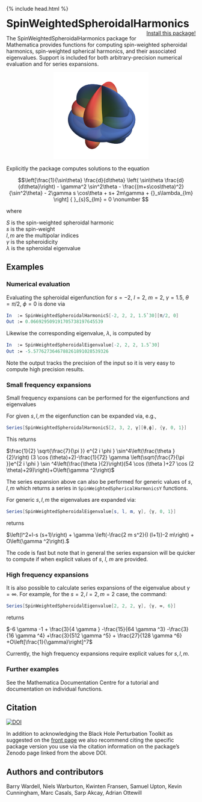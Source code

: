 {% include head.html %}

<p>
 <h1 style="display:inline">SpinWeightedSpheroidalHarmonics</h1> <span style="float:right;"><a href="https://bhptoolkit.org/mathematica-install.html" class = "code_btn">Install this package!</a></span>
</p>

The SpinWeightedSpheroidalHarmonics package for Mathematica provides functions for computing
spin-weighted spheroidal harmonics, spin-weighted spherical harmonics, and their associated eigenvalues.
Support is included for both arbitrary-precision numerical evaluation and for series expansions.

<p align="center"><img width="50%" src="swsh.png" alt="S(s=-2, l=2, gamma=1.9)"/></p>

Explicitly the package computes solutions to the equation

$$\left[\frac{1}{\sin\theta} \frac{d}{d\theta} \left( \sin\theta \frac{d}{d\theta}\right) - \gamma^2 \sin^2\theta - \frac{(m+s\cos\theta)^2}{\sin^2\theta} - 2\gamma s \cos\theta + s+ 2m\gamma + {}_s\lambda_{lm} \right] { }_{s}S_{lm} = 0 \nonumber $$

where

$S$ is the spin-weighted spheroidal harmonic  
$s$ is the spin-weight  
$l,m$ are the multipolar indices  
$\gamma$ is the spheroidicity   
$\lambda$ is the spheroidal eigenvalue

## Examples

### Numerical evaluation

Evaluating the spheroidal eigenfunction for $s=-2$, $l=2$, $m=2$, $\gamma=1.5$, $\theta = \pi/2$, $\phi=0$ is done via
```Mathematica
In  := SpinWeightedSpheroidalHarmonicS[-2, 2, 2, 1.5`30][π/2, 0]
Out := 0.066929509191705738197645539
```
Likewise the corresponding eigenvalue, $\lambda$, is computed by
```Mathematica
In  := SpinWeightedSpheroidalEigenvalue[-2, 2, 2, 1.5`30]
Out := -5.5776273646788261891028539326
```

Note the output tracks the precision of the input so it is very easy to compute high precision results.

### Small frequency expansions

Small frequency expansions can be performed for the eigenfunctions and eigenvalues

For given $s,l,m$ the eigenfunction can be expanded via, e.g.,
```Mathematica
Series[SpinWeightedSpheroidalHarmonicS[2, 3, 2, γ][θ,ϕ], {γ, 0, 1}]
```
This returns

$\frac{1}{2} \sqrt{\frac{7}{\pi }} e^{2 i \phi } \sin^4\left(\frac{\theta }{2}\right) (3 \cos (\theta)+2)-\frac{1}{72} \gamma  \left(\sqrt{\frac{7}{\pi }}e^{2 i \phi } \sin ^4\left(\frac{\theta }{2}\right)(54 \cos (\theta )+27 \cos (2 \theta)+29)\right)+O\left(\gamma ^2\right)$

The series expansion above can also be performed for generic values of $s,l,m$ which returns a series in `SpinWeightedSphericalHarmonicsY` functions.

For generic $s,l,m$ the eigenvalues are expanded via:
```Mathematica
Series[SpinWeightedSpheroidalEigenvalue[s, l, m, γ], {γ, 0, 1}]
```

returns

$\left(l^2+l-s (s+1)\right) + \gamma  \left(-\frac{2 m s^2}{l (l+1)}-2 m\right) + O\left(\gamma ^2\right).$

The code is fast but note that in general the series expansion will be quicker to compute if when explicit values of $s$, $l$, $m$ are provided.

### High frequency expansions

It is also possible to calculate series expansions of the eigenvalue about $\gamma = \infty$. For example, for the $s=2,l=2,m=2$ case, the command:
```Mathematica
Series[SpinWeightedSpheroidalEigenvalue[2, 2, 2, γ], {γ, ∞, 6}]
```
returns  

$-6 \gamma  -1 + \frac{3}{4 \gamma } -\frac{15}{64 \gamma ^3} -\frac{3}{16 \gamma ^4} +\frac{3}{512 \gamma ^5} + \frac{27}{128 \gamma ^6} +O\left[\frac{1}{\gamma}\right]^7$

Currently, the high frequency expansions require explicit values for $s,l,m$.

### Further examples

See the Mathematica Documentation Centre for a tutorial and documentation on individual functions.

## Citation

[![DOI](https://zenodo.org/badge/91104691.svg)](https://zenodo.org/badge/latestdoi/91104691)

In addition to acknowledging the Black Hole Perturbation Toolkit as suggested on the [front page](https://bhptoolkit.org) we also recommend citing the specific package version you use via the citation information on the package’s Zenodo page linked from the above DOI.

## Authors and contributors

Barry Wardell, Niels Warburton, Kwinten Fransen, Samuel Upton, Kevin Cunningham, Marc Casals, Sarp Akcay, Adrian Ottewill

